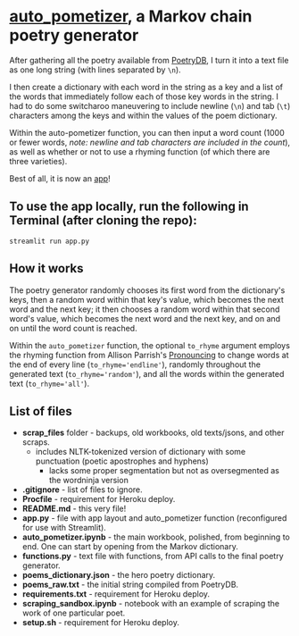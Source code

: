 # [auto_pometizer](https://polar-earth-97611.herokuapp.com/), a Markov chain poetry generator
After gathering all the poetry available from [PoetryDB](https://github.com/thundercomb/poetrydb), I turn it into a text file as one long string (with lines separated by ```\n```).

I then create a dictionary with each word in the string as a key and a list of the words that immediately follow each of those key words in the string. I had to do some switcharoo maneuvering to include newline (```\n```) and tab (```\t```) characters among the keys and within the values of the poem dictionary.
  
Within the auto-pometizer function, you can then input a word count (1000 or fewer words, *note: newline and tab characters are included in the count*), as well as whether or not to use a rhyming function (of which there are three varieties).

Best of all, it is now an [app](https://polar-earth-97611.herokuapp.com/)!

## To use the app locally, run the following in Terminal (after cloning the repo):
```streamlit run app.py```


## How it works

The poetry generator randomly chooses its first word from the dictionary's keys, then a random word within that key's value, which becomes the next word and the next key; it then chooses a random word within that second word's value, which becomes the next word and the next key, and on and on until the word count is reached.

Within the ```auto_pometizer``` function, the optional ```to_rhyme``` argument employs the rhyming function from Allison Parrish's [Pronouncing](https://github.com/aparrish/pronouncingpy) to change words at the end of every line (```to_rhyme='endline'```), randomly throughout the generated text (```to_rhyme='random'```), and all the words within the generated text (```to_rhyme='all'```).


## List of files
- **scrap_files** folder - backups, old workbooks, old texts/jsons, and other scraps.
  - includes NLTK-tokenized version of dictionary with some punctuation (poetic apostrophes and hyphens)
    - lacks some proper segmentation but not as oversegmented as the wordninja version
- **.gitignore** - list of files to ignore.
- **Procfile** - requirement for Heroku deploy.
- **README.md** - this very file!
- **app.py** - file with app layout and auto_pometizer function (reconfigured for use with Streamlit).
- **auto_pometizer.ipynb** - the main workbook, polished, from beginning to end. One can start by opening from the Markov dictionary.
- **functions.py** - text file with functions, from API calls to the final poetry generator.
- **poems_dictionary.json** - the hero poetry dictionary.
- **poems_raw.txt** - the initial string compiled from PoetryDB.
- **requirements.txt** - requirement for Heroku deploy.
- **scraping_sandbox.ipynb** - notebook with an example of scraping the work of one particular poet.
- **setup.sh** - requirement for Heroku deploy.
